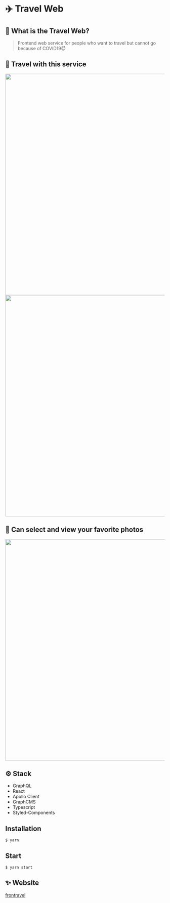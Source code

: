 # ✈️ Travel Web

## 🤔 What is the Travel Web?

> Frontend web service for people who want to travel but cannot go because of COVID19😈

## 🚀 Travel with this service

<div align="center">
<img width="700" src="https://user-images.githubusercontent.com/62840502/92744363-627d4700-f3bc-11ea-8128-21584287089a.png">
</div>
<div align="center">
<img width="700" src="https://user-images.githubusercontent.com/62840502/92744925-dd466200-f3bc-11ea-99ae-0f8467f3ace5.png">
</div>

## 🖤 Can select and view your favorite photos

<div align="center">
<img width="700" src="https://user-images.githubusercontent.com/62840502/92746362-31057b00-f3be-11ea-9852-4bd65fc25a18.png">
</div>

## ⚙️ Stack

- GraphQL
- React
- Apollo Client
- GraphCMS
- Typescript
- Styled-Components

## Installation

```
$ yarn
```

## Start

```
$ yarn start
```

## ✨ Website

[frontravel](https://frontravel.netlify.app/)
